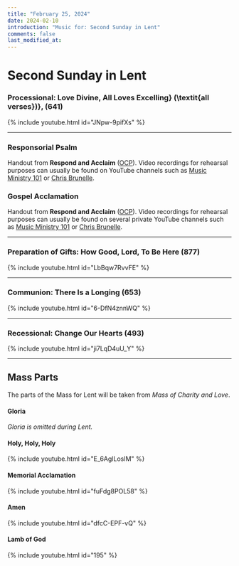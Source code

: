 ```yaml
---
title: "February 25, 2024"
date: 2024-02-10
introduction: "Music for: Second Sunday in Lent"
comments: false
last_modified_at: 
---
```


# Second Sunday in Lent

### Processional: Love Divine, All Loves Excelling} (\textit{all verses})}, (641)

{% include youtube.html id="JNpw-9pifXs" %} <br>

---

### Responsorial Psalm

Handout from **Respond and Acclaim** ([OCP](https://www.ocp.org/en-us)). Video recordings for rehearsal purposes can usually be found on YouTube channels such as [Music Ministry 101](https://www.youtube.com/@MusicMinistry101/videos) or [Chris Brunelle](https://www.youtube.com/@ChrisBrunelle/videos).

### Gospel Acclamation

Handout from **Respond and Acclaim** ([OCP](https://www.ocp.org/en-us)). Video recordings for rehearsal purposes can usually be found on several private YouTube channels such as [Music Ministry 101](https://www.youtube.com/@MusicMinistry101/videos) or [Chris Brunelle](https://www.youtube.com/@ChrisBrunelle/videos).

---

### Preparation of Gifts: How Good, Lord, To Be Here (877)

{% include youtube.html id="LbBqw7RvvFE" %} <br>

---

### Communion: There Is a Longing (653)

{% include youtube.html id="6-DfN4znnWQ" %} <br>

---

### Recessional: Change Our Hearts (493)

{% include youtube.html id="ji7LqD4uU_Y" %} <br>

---

## Mass Parts

The parts of the Mass for Lent will be taken from *Mass of Charity and Love*.

#### Gloria

*Gloria is omitted during Lent.*


#### Holy, Holy, Holy

{% include youtube.html id="E_6AglLosIM" %} <br>


#### Memorial Acclamation

{% include youtube.html id="fuFdg8POL58" %} <br>


#### Amen

{% include youtube.html id="dfcC-EPF-vQ" %} <br>


#### Lamb of God

{% include youtube.html id="195" %}